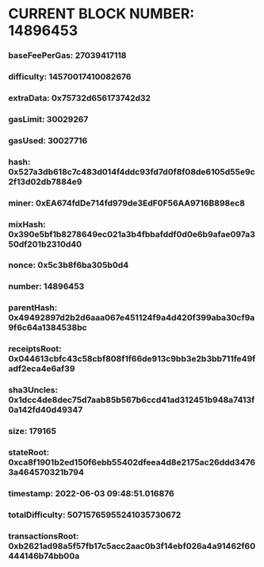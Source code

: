 # CURRENT BLOCK NUMBER: 14896453

### baseFeePerGas: 27039417118
### difficulty: 14570017410082676
### extraData: 0x75732d656173742d32
### gasLimit: 30029267
### gasUsed: 30027716
### hash: 0x527a3db618c7c483d014f4ddc93fd7d0f8f08de6105d55e9c2f13d02db7884e9
### miner: 0xEA674fdDe714fd979de3EdF0F56AA9716B898ec8
### mixHash: 0x390e5bf1b8278649ec021a3b4fbbafddf0d0e6b9afae097a350df201b2310d40
### nonce: 0x5c3b8f6ba305b0d4
### number: 14896453
### parentHash: 0x49492897d2b2d6aaa067e451124f9a4d420f399aba30cf9a9f6c64a1384538bc
### receiptsRoot: 0x044613cbfc43c58cbf808f1f66de913c9bb3e2b3bb711fe49fadf2eca4e6af39
### sha3Uncles: 0x1dcc4de8dec75d7aab85b567b6ccd41ad312451b948a7413f0a142fd40d49347
### size: 179165
### stateRoot: 0xca8f1901b2ed150f6ebb55402dfeea4d8e2175ac26ddd34763a464570321b794
### timestamp: 2022-06-03 09:48:51.016876
### totalDifficulty: 50715765955241035730672
### transactionsRoot: 0xb2621ad98a5f57fb17c5acc2aac0b3f14ebf026a4a91462f60444146b74bb00a
